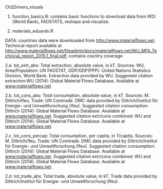 Ch2Drivers_visuals

1. function_basics.R: contains basic functions to download data from WDI (World Bank), FAOSTATS, reshape and visualize. 

2. materials_eduardo.R

DATA: countries data were downloaded from http://www.materialflows.net. Technical report available at http://www.materialflows.net/fileadmin/docs/materialflows.net/WU_MFA_Technical_report_2015.1_final.pdf; contains country coverage

  2.a. tot_extr_abs: Total extraction, absolute value, in kT. Sources: WU, Area/Population: UN FAOSTAT, GDP/GDP(PPP): United Nations Statistics Division, World Bank. Extraction data provided by WU. Suggested citation extraction:WU (2014): Global Material Flows Database. Available at www.materialflows.net

  2.b. tot_cons_abs: Total consumption, absolute value, in kT. Sources: M. Dittrich/Ifeu, Trade: UN Comtrade. DMC data provided by Dittrich/Institut für Energie- und Umweltforschung (Ifeu). Suggested citation consumption: Dittrich (2014): Global Material Flows Database. Available at www.materialflows.net. Suggested citation extr/cons combined: WU and Dittrich (2014). Global Material Flows Database. Available at www.materialflows.net.

  2.c. tot_cons_percap: Total consumption, per capita, in T/capita. Sources: M. Dittrich/Ifeu, Trade: UN Comtrade. DMC data provided by Dittrich/Institut für Energie- und Umweltforschung (Ifeu). Suggested citation consumption: Dittrich (2014): Global Material Flows Database. Available at www.materialflows.net. Suggested citation extr/cons combined: WU and Dittrich (2014). Global Material Flows Database. Available at www.materialflows.net.


  2.d. tot_trade_abs: Total trade, absolute value, in kT. Trade data provided by Dittrich/Institut für Energie- und Umweltforschung (Ifeu).



